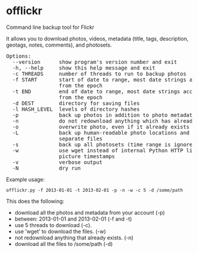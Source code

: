 offlickr
========

<p>Command line backup tool for Flickr</p>


<p>It allows you to download photos, videos, metadata 
(title, tags, description, geotags, notes, comments), and photosets.</p>


<pre>
Options:
  --version      show program's version number and exit
  -h, --help     show this help message and exit
  -c THREADS     number of threads to run to backup photos
  -f START       start of date to range, most date strings accepted or seconds
                 from the epoch
  -t END         end of date to range, most date strings accepted or seconds
                 from the epoch
  -d DEST        directory for saving files
  -l HASH_LEVEL  levels of directory hashes
  -p             back up photos in addition to photo metadata
  -n             do not redownload anything which has already been downloaded
  -o             overwrite photo, even if it already exists
  -L             back up human-readable photo locations and permissions to
                 separate files
  -s             back up all photosets (time range is ignored
  -w             use wget instead of internal Python HTTP library - preserves
                 picture timestamps
  -v             verbose output
  -N             dry run
</pre>


Example usage:

`offlickr.py -f 2013-01-01 -t 2013-02-01 -p -n -w -c 5 -d /some/path`

This does the following:
* download all the photos and metadata from your account  (-p)
* between: 2013-01-01 and 2013-02-01 (-f and -t)
* use 5 threads to download (-c).
* use 'wget' to download the files. (-w)
* not redownload anything that already exists. (-n)
* download all the files to /some/path (-d)



